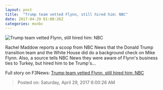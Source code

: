 ```yaml
---
layout: post
title:  "Trump team vetted Flynn, still hired him: NBC"
date: 2017-04-29 01:00:26Z
categories: msnbc
---
```


![Trump team vetted Flynn, still hired him: NBC](http://media1.s-nbcnews.com/j/MSNBC/Components/Video/201704/2017-04-29T01-20-03-166Z--1280x720.video_1067x600.jpg)

Rachel Maddow reports a scoop from NBC News that the Donald Trump transition team and the White House did do a background check on Mike Flynn. Also, a source tells NBC News they were aware of Flynn's business ties to Turkey, but hired him to be Trump's...


Full story on F3News: [Trump team vetted Flynn, still hired him: NBC](http://www.f3nws.com/n/4M3XNJ)

> Posted on: Saturday, April 29, 2017 6:00:26 AM
